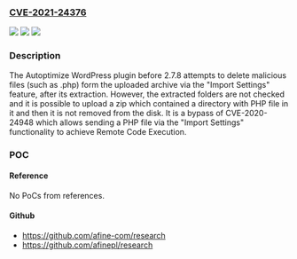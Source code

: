 ### [CVE-2021-24376](https://cve.mitre.org/cgi-bin/cvename.cgi?name=CVE-2021-24376)
![](https://img.shields.io/static/v1?label=Product&message=Autoptimize&color=blue)
![](https://img.shields.io/static/v1?label=Version&message=2.7.8%3C%202.7.8%20&color=brighgreen)
![](https://img.shields.io/static/v1?label=Vulnerability&message=CWE-434%20Unrestricted%20Upload%20of%20File%20with%20Dangerous%20Type&color=brighgreen)

### Description

The Autoptimize WordPress plugin before 2.7.8 attempts to delete malicious files (such as .php) form the uploaded archive via the "Import Settings" feature, after its extraction. However, the extracted folders are not checked and it is possible to upload a zip which contained a directory with PHP file in it and then it is not removed from the disk. It is a bypass of CVE-2020-24948 which allows sending a PHP file via the "Import Settings" functionality to achieve Remote Code Execution.

### POC

#### Reference
No PoCs from references.

#### Github
- https://github.com/afine-com/research
- https://github.com/afinepl/research

